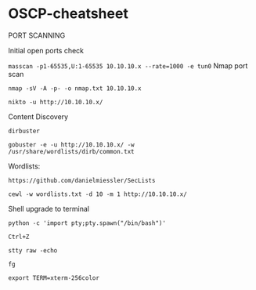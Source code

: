 # OSCP-cheatsheet

PORT SCANNING

Initial open ports check

```masscan -p1-65535,U:1-65535 10.10.10.x --rate=1000 -e tun0```
Nmap port scan

```nmap -sV -A -p- -o nmap.txt 10.10.10.x```

```nikto -u http://10.10.10.x/```


Content Discovery

```dirbuster```

```gobuster -e -u http://10.10.10.x/ -w /usr/share/wordlists/dirb/common.txt```

Wordlists: 

```https://github.com/danielmiessler/SecLists```

```cewl -w wordlists.txt -d 10 -m 1 http://10.10.10.x/```  







Shell upgrade to terminal

```python -c 'import pty;pty.spawn("/bin/bash")'```

   ```Ctrl+Z```
   
   ```stty raw -echo```
   
   ```fg```
   
   ```export TERM=xterm-256color```
   
